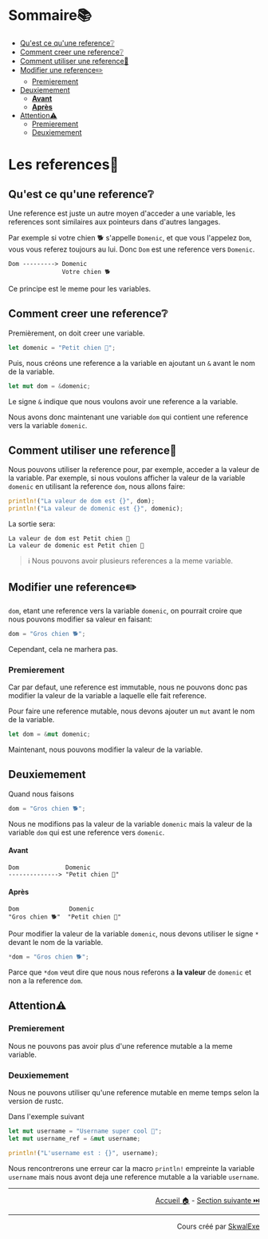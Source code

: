 # Sommaire📚

- [Qu'est ce qu'une reference❔](#quest-ce-quune-reference)
- [Comment creer une reference❔](#comment-creer-une-reference)
- [Comment utiliser une reference🤹](#comment-utiliser-une-reference)
- [Modifier une reference✏️](#modifier-une-reference️)
  - [Premierement](#premierement)
- [Deuxiemement](#deuxiemement)
    - [**Avant**](#avant)
    - [**Après**](#après)
- [Attention⚠️](#attention️)
  - [Premierement](#premierement-1)
  - [Deuxiemement](#deuxiemement-1)


# Les references🔗

## Qu'est ce qu'une reference❔

Une reference est juste un autre moyen d'acceder a une variable, les references sont similaires aux pointeurs dans d'autres langages.

Par exemple si votre chien 🐕 s'appelle `Domenic`, et que vous l'appelez `Dom`, vous vous referez toujours au lui. Donc `Dom` est une reference vers `Domenic`.

```
Dom ---------> Domenic
               Votre chien 🐕
```

Ce principe est le meme pour les variables.

## Comment creer une reference❔

Premièrement, on doit creer une variable.

```rust
let domenic = "Petit chien 🐶";
```

Puis, nous créons une reference a la variable en ajoutant un `&` avant le nom de la variable.

```rust
let mut dom = &domenic;
```

Le signe `&` indique que nous voulons avoir une reference a la variable.

Nous avons donc maintenant une variable `dom` qui contient une reference vers la variable `domenic`.

## Comment utiliser une reference🤹

Nous pouvons utiliser la reference pour, par exemple, acceder a la valeur de la variable.
Par exemple, si nous voulons afficher la valeur de la variable `domenic` en utilisant la reference `dom`, nous allons faire:

```rust
println!("La valeur de dom est {}", dom);
println!("La valeur de domenic est {}", domenic);
```

La sortie sera:

```
La valeur de dom est Petit chien 🐶
La valeur de domenic est Petit chien 🐶
```

> ℹ️ Nous pouvons avoir plusieurs references a la meme variable.

## Modifier une reference✏️

`dom`, etant une reference vers la variable `domenic`, on pourrait croire que nous pouvons modifier sa valeur en faisant:

```rust
dom = "Gros chien 🐕";
```

Cependant, cela ne marhera pas.

### Premierement

Car par defaut, une reference est immutable, nous ne pouvons donc pas modifier la valeur de la variable a laquelle elle fait reference.

Pour faire une reference mutable, nous devons ajouter un `mut` avant le nom de la variable.

```rust
let dom = &mut domenic;
```

Maintenant, nous pouvons modifier la valeur de la variable.

## Deuxiemement

Quand nous faisons 

```rust
dom = "Gros chien 🐕";
```

Nous ne modifions pas la valeur de la variable `domenic` mais la valeur de la variable `dom` qui est une reference vers `domenic`.

#### **Avant**

```
Dom             Domenic
--------------> "Petit chien 🐶"
```

#### **Après**

```
Dom              Domenic
"Gros chien 🐕"  "Petit chien 🐶"
```

Pour modifier la valeur de la variable `domenic`, nous devons utiliser le signe `*` devant le nom de la variable.

```rust
*dom = "Gros chien 🐕";
```

Parce que `*dom` veut dire que nous nous referons a **la valeur** de `domenic` et non a la reference `dom`.

## Attention⚠️

### Premierement

Nous ne pouvons pas avoir plus d'une reference mutable a la meme variable.

### Deuxiemement

Nous ne pouvons utiliser qu'une reference mutable en meme temps selon la version de rustc.

Dans l'exemple suivant

```rust
let mut username = "Username super cool 💪";
let mut username_ref = &mut username;

println!("L'username est : {}", username);
```

Nous rencontrerons une erreur car la macro `println!` empreinte la variable `username` mais nous avont deja une reference mutable a la variable `username`.

---

<p align="right"><a href="../..">Accueil 🏠</a> - <a href="../les-structs">Section suivante ⏭️</a></p>

---

<p align="right">Cours créé par <a href="https://github.com/SkwalExe/" target="_blank">SkwalExe</a></p>